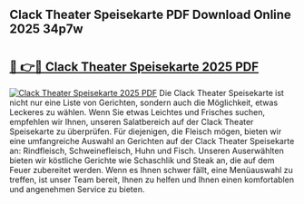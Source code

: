 ## Clack Theater Speisekarte PDF Download Online 2025 34p7w

# <h2><a href="http://gc6ortd.nevu.top/?p=Clack+Theater+Speisekarte">🔗 👉🔴 Clack Theater Speisekarte 2025 PDF</a></h2>

[![Clack Theater Speisekarte 2025 PDF](https://i.imgur.com/dBaPXMq.png)](http://gc6ortd.nevu.top/?p=Clack+Theater+Speisekarte)
Die Clack Theater Speisekarte ist nicht nur eine Liste von Gerichten, sondern auch die Möglichkeit, etwas Leckeres zu wählen. Wenn Sie etwas Leichtes und Frisches suchen, empfehlen wir Ihnen, unseren Salatbereich auf der Clack Theater Speisekarte zu überprüfen. Für diejenigen, die Fleisch mögen, bieten wir eine umfangreiche Auswahl an Gerichten auf der Clack Theater Speisekarte an: Rindfleisch, Schweinefleisch, Huhn und Fisch. Unseren Auserwählten bieten wir köstliche Gerichte wie Schaschlik und Steak an, die auf dem Feuer zubereitet werden. Wenn es Ihnen schwer fällt, eine Menüauswahl zu treffen, ist unser Team bereit, Ihnen zu helfen und Ihnen einen komfortablen und angenehmen Service zu bieten.
